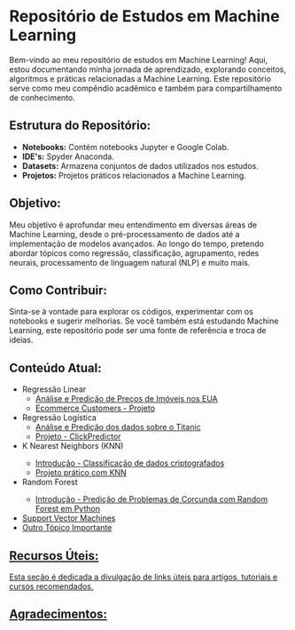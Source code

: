 <html>
  
<body>

  <h1>Repositório de Estudos em Machine Learning</h1>

  <p>Bem-vindo ao meu repositório de estudos em Machine Learning! Aqui, estou documentando minha jornada de aprendizado, explorando conceitos, algoritmos e práticas relacionadas a Machine Learning. Este repositório serve como meu compêndio acadêmico e também para compartilhamento de conhecimento.</p>
  

  <h2>Estrutura do Repositório:</h2>

  <ul>
    <li><strong>Notebooks:</strong> Contém notebooks Jupyter e Google Colab.</li>
    <li><strong>IDE's:</strong> Spyder Anaconda.</li>
    <li><strong>Datasets:</strong> Armazena conjuntos de dados utilizados nos estudos.</li>
    <li><strong>Projetos:</strong> Projetos práticos relacionados a Machine Learning.</li>
  </ul>

  <h2>Objetivo:</h2>

  <p>Meu objetivo é aprofundar meu entendimento em diversas áreas de Machine Learning, desde o pré-processamento de dados até a implementação de modelos avançados. Ao longo do tempo, pretendo abordar tópicos como regressão, classificação, agrupamento, redes neurais, processamento de linguagem natural (NLP) e muito mais.</p>

  <h2>Como Contribuir:</h2>

  <p>Sinta-se à vontade para explorar os códigos, experimentar com os notebooks e sugerir melhorias. Se você também está estudando Machine Learning, este repositório pode ser uma fonte de referência e troca de ideias.</p>


  <h2>Conteúdo Atual:</h2>
<ul>
  
  <li>Regressão Linear
    <ul>
      <li><a href="https://github.com/diegosamarone/estudos_machine_learning/tree/main/Regress%C3%A3o%20Linear">Análise e Predição de Preços de Imóveis nos EUA</a></li>
      <li><a href="https://github.com/diegosamarone/estudos_machine_learning/tree/main/Regress%C3%A3o%20Linear/Projeto%20-%20Ecommerce%20Customers">Ecommerce Customers - Projeto</a></li>
    </ul>
  </li>
  
  <li>Regressão Logística
    <ul>
      <li><a href="https://github.com/diegosamarone/estudos_machine_learning/tree/main/Regress%C3%A3o%20Log%C3%ADstica">Análise e Predição dos dados sobre o Titanic</a></li>
      <li><a href="https://github.com/diegosamarone/estudos_machine_learning/blob/main/Regress%C3%A3o%20Log%C3%ADstica/projeto_reg_logist/projeto_reg_logist.ipynb">Projeto - ClickPredictor</a></li>
    </ul>
  </li>

  <li>K Nearest Neighbors (KNN)</li>
  <ul>
    <li><a href="https://github.com/diegosamarone/estudos_machine_learning/tree/main/K%20Nearest%20Neighbors">Introdução - Classificação de dados criptografados</a></li>
    <li><a href="https://github.com/diegosamarone/estudos_machine_learning/tree/main/K%20Nearest%20Neighbors/projeto_knn">Projeto prático com KNN</a></li>
  </ul>
  <li>Random Forest</li>
  <ul>
    <li><a href="https://github.com/diegosamarone/estudos_machine_learning/tree/main/Random%20Forest">Introdução - Predição de Problemas de Corcunda com Random Forest em Python</li>
  </ul>

  <li>Support Vector Machines</li>
      
  <li>Outro Tópico Importante</li>



  
</ul>

  <h2>Recursos Úteis:</h2>

  <p>Esta seção é dedicada a divulgação de links úteis para artigos, tutoriais e cursos recomendados.</p>

  <h2>Agradecimentos:</h2>

</body>

</html>

